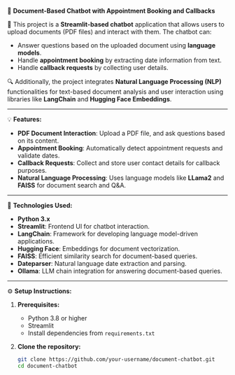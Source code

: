 📢 **Document-Based Chatbot with Appointment Booking and Callbacks**

🚀 This project is a **Streamlit-based chatbot** application that allows users to upload documents (PDF files) and interact with them. The chatbot can:
- Answer questions based on the uploaded document using **language models**.
- Handle **appointment booking** by extracting date information from text.
- Handle **callback requests** by collecting user details.

🔍 Additionally, the project integrates **Natural Language Processing (NLP)** functionalities for text-based document analysis and user interaction using libraries like **LangChain** and **Hugging Face Embeddings**.

---

💡 **Features:**
- **PDF Document Interaction**: Upload a PDF file, and ask questions based on its content.
- **Appointment Booking**: Automatically detect appointment requests and validate dates.
- **Callback Requests**: Collect and store user contact details for callback purposes.
- **Natural Language Processing**: Uses language models like **LLama2** and **FAISS** for document search and Q&A.

---

🔧 **Technologies Used:**
- **Python 3.x**
- **Streamlit**: Frontend UI for chatbot interaction.
- **LangChain**: Framework for developing language model-driven applications.
- **Hugging Face**: Embeddings for document vectorization.
- **FAISS**: Efficient similarity search for document-based queries.
- **Dateparser**: Natural language date extraction and parsing.
- **Ollama**: LLM chain integration for answering document-based queries.

---

⚙️ **Setup Instructions:**

1. **Prerequisites:**
   - Python 3.8 or higher
   - Streamlit
   - Install dependencies from `requirements.txt`

2. **Clone the repository:**
   ```bash
   git clone https://github.com/your-username/document-chatbot.git
   cd document-chatbot
